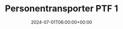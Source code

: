 ---
title: "Personentransporter PTF 1"
description: "Personentransporter PTF 1"
date: 2024-07-01T06:00:00+00:00
slug: "ptf1"
image_cover: "images/home-vehicle-3.jpg"
specification:
    vehicle_type: "Mercedes Benz 314 CDI"
    radio_name: "Uro PTF1"
    vintage: "2016"
    construction: "Rusterholz"
    perfomance: "105 kW"
    transmission: "Automatik"
    crew: "1 Fahrer / 1 Beifahrer / 6 Personen in Kabine"
    total_weight: "3500 Kg"
    dimensions: ""
    water_tank: "Keine"
    pump: "Keine"
draft: false
weight: 30
---